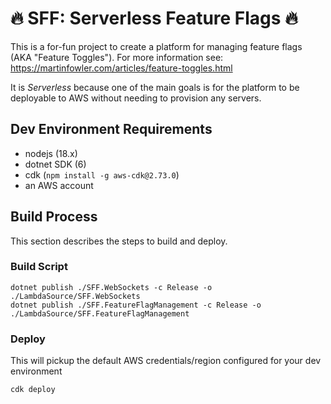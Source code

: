 # :fire: SFF: Serverless Feature Flags :fire:

This is a for-fun project to create a platform for managing feature flags (AKA "Feature Toggles").
For more information see: https://martinfowler.com/articles/feature-toggles.html

It is _Serverless_ because one of the main goals is for the platform to be deployable to AWS without needing to provision any servers.

## Dev Environment Requirements
- nodejs (18.x)
- dotnet SDK (6)
- cdk (`npm install -g aws-cdk@2.73.0`)
- an AWS account


## Build Process

This section describes the steps to build and deploy.

### Build Script
```
dotnet publish ./SFF.WebSockets -c Release -o ./LambdaSource/SFF.WebSockets
dotnet publish ./SFF.FeatureFlagManagement -c Release -o ./LambdaSource/SFF.FeatureFlagManagement
```

### Deploy
This will pickup the default AWS credentials/region configured for your dev environment

```
cdk deploy
```